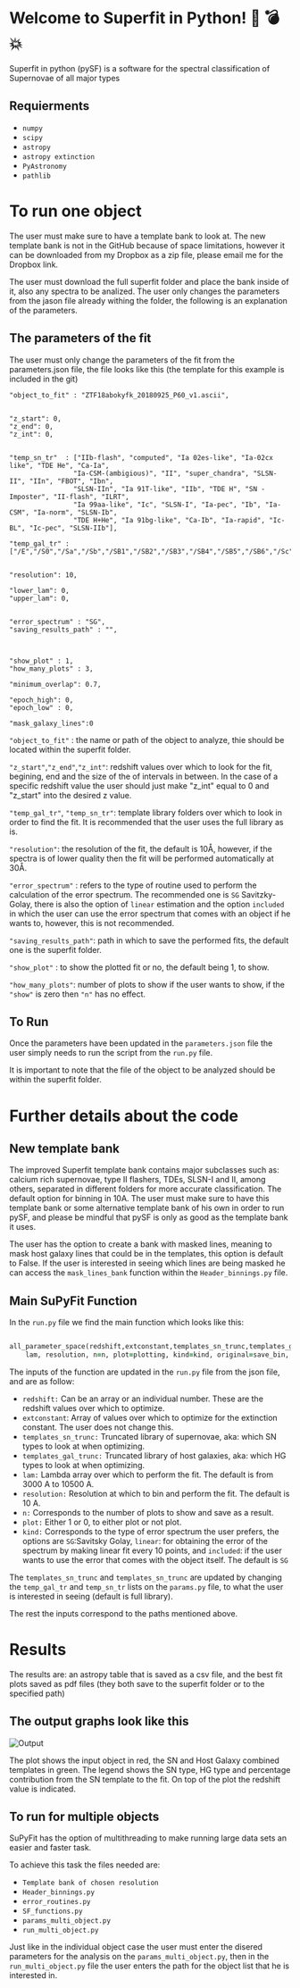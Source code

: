# Welcome to Superfit in Python! :dizzy: :bomb: :boom:

Superfit in python (pySF) is a software for the spectral classification of Supernovae of all major types 

## Requierments

- `numpy`
- `scipy`
- `astropy`
- `astropy extinction`
- `PyAstronomy`
- `pathlib`



# To run one object  
The user must make sure to have a template bank to look at. The new template bank is not in the GitHub because of space limitations, however it can be downloaded from my Dropbox as a zip file, please email me for the Dropbox link.


The user must download the full superfit folder and place the bank inside of it, also any spectra to be analized. The user only changes the parameters from the jason file already withing the folder, the following is an explanation of the parameters. 


## The parameters of the fit 

The user must only change the parameters of the fit from the parameters.json file, the file looks like this (the template for this example is included in the git)

  
    "object_to_fit" : "ZTF18abokyfk_20180925_P60_v1.ascii",


    "z_start": 0,
    "z_end": 0,
    "z_int": 0,

   
    "temp_sn_tr"  : ["IIb-flash", "computed", "Ia 02es-like", "Ia-02cx like", "TDE He", "Ca-Ia", 
                    "Ia-CSM-(ambigious)", "II", "super_chandra", "SLSN-II", "IIn", "FBOT", "Ibn", 
                    "SLSN-IIn", "Ia 91T-like", "IIb", "TDE H", "SN - Imposter", "II-flash", "ILRT", 
                    "Ia 99aa-like", "Ic", "SLSN-I", "Ia-pec", "Ib", "Ia-CSM", "Ia-norm", "SLSN-Ib", 
                    "TDE H+He", "Ia 91bg-like", "Ca-Ib", "Ia-rapid", "Ic-BL", "Ic-pec", "SLSN-IIb"],

    "temp_gal_tr" : ["/E","/S0","/Sa","/Sb","/SB1","/SB2","/SB3","/SB4","/SB5","/SB6","/Sc"],
    
          
    "resolution": 10,

    "lower_lam": 0,
    "upper_lam": 0,
    

    "error_spectrum" : "SG",
    "saving_results_path" : "",

    
    
    "show_plot" : 1,
    "how_many_plots" : 3,

    "minimum_overlap": 0.7,

    "epoch_high": 0,
    "epoch_low" : 0,
    
    "mask_galaxy_lines":0


    

`"object_to_fit"` : the name or path of the object to analyze, thie should be located within the superfit folder. 

`"z_start"`,`"z_end"`,`"z_int"`: redshift values over which to look for the fit, begining, end and the size of the of intervals in between. In the case of a specific redshift value the user should just make "z_int" equal to 0 and "z_start" into the desired z value.

`"temp_gal_tr"`, `"temp_sn_tr"`: template library folders over which to look in order to find the fit. It is recommended that the user uses the full library as is. 


`"resolution"`: the resolution of the fit, the default is 10Å, however, if the spectra is of lower quality then the fit will be performed automatically at 30Å. 



`"error_spectrum"` : refers to the type of routine used to perform the calculation of the error spectrum. The recommended one is `SG` Savitzky-Golay, there is also the option of `linear` estimation and the option `included` in which the user can use the error spectrum that comes with an object if he wants to, however, this is not recommended. 

`"saving_results_path"`: path in which to save the performed fits, the default one is the superfit folder.
 
 `"show_plot"` : to show the plotted fit or no, the default being 1, to show. 
 
  `"how_many_plots"`: number of plots to show if the user wants to show, if the `"show"` is zero then `"n"` has no effect. 



## To Run

Once the parameters have been updated in the `parameters.json` file the user simply needs to run the script from the `run.py` file. 

It is important to note that the file of the object to be analyzed should be within the superfit folder.




# Further details about the code


## New template bank

The improved Superfit template bank contains major subclasses such as: calcium rich supernovae, type II flashers, TDEs, SLSN-I and II, among others, separated in different folders for more accurate classification. The default option for binning in 10A. 
The user must make sure to have this template bank or some alternative template bank of his own in order to run pySF, and please be mindful that pySF is only as good as the template bank it uses.


The user has the option to create a bank with masked lines, meaning to mask host galaxy lines that could be in the templates, this option is default to False. If the user is interested in seeing which lines are being masked he can access the `mask_lines_bank` function within the `Header_binnings.py` file.



## Main SuPyFit Function 

In the `run.py` file we find the main function which looks like this:


```ruby

all_parameter_space(redshift,extconstant,templates_sn_trunc,templates_gal_trunc, 
    lam, resolution, n=n, plot=plotting, kind=kind, original=save_bin, save=save_results_path, show=show)

```
    
    
The inputs of the function are updated in the `run.py` file from the json file, and are as follow: 

- `redshift:` Can be an array or an individual number. These are the redshift values over which to optimize. 
- `extconstant`: Array of values over which to optimize for the extinction constant. The user does not change this. 
- `templates_sn_trunc:`  Truncated library of supernovae, aka: which SN types to look at when optimizing.
- `templates_gal_trunc:` Truncated library of host galaxies, aka: which HG types to look at when optimizing.
- `lam:` Lambda array over which to perform the fit. The default is from 3000 A to 10500 A. 
- `resolution:` Resolution at which to bin and perform the fit. The default is 10 A. 
- `n:` Corresponds to the number of plots to show and save as a result. 
- `plot:` Either 1 or 0, to either plot or not plot. 
- `kind:` Corresponds to the type of error spectrum the user prefers, the options are `SG`:Savitsky Golay, `linear`: for obtaining the error of the spectrum 
by making linear fit every 10 points, and `included`: if the user wants to use the error that comes with the object itself. The default is `SG`


The `templates_sn_trunc` and `templates_sn_trunc` are updated by changing the `temp_gal_tr` and `temp_sn_tr` lists on the `params.py` file, to what the user is
interested in seeing (default is full library).


The rest the inputs correspond to the paths mentioned above. 
    
# Results

The results are: an astropy table that is saved as a csv file, and the best fit plots saved as pdf files (they both save to the superfit folder or to the specified path)


## The output graphs look like this


![Output](ZTF18abokyfk_20180925_P60_v1_10_0.png)


The plot shows the input object in red, the SN and Host Galaxy combined templates in green. The legend shows the SN type, HG type and percentage contribution from the SN template to the fit. On top of the plot the redshift value is indicated.



## To run for multiple objects 

SuPyFit has the option of multithreading to make running large data sets an easier and faster task. 

To achieve this task the files needed are: 

- `Template bank of chosen resolution`
- `Header_binnings.py`
- `error_routines.py`
- `SF_functions.py`
- `params_multi_object.py`
- `run_multi_object.py`

Just like in the individual object case the user must enter the disered parameters for the analysis on the `params_multi_object.py`, then in the `run_multi_object.py` file the user enters the path for the object list that he is interested in. 
